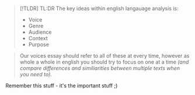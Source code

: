 > [!TLDR] TL:DR
> The key ideas within english langauage analysis is:
> - Voice
> - Genre
> - Audience
> - Context
> - Purpose

> Our voices essay should refer to all of these at every time, however as whole a whole in english you should try to focus on one at a time *(and compare differences and similiarities between multiple texts when you need to)*.

Remember this stuff - it's the important stuff ;)